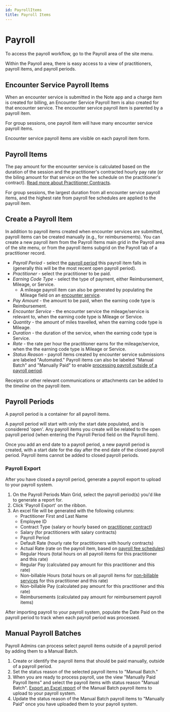 ```yaml
---
id: PayrollItems
title: Payroll Items
---
```


# Payroll

To access the payroll workflow, go to the Payroll area of the site menu.

Within the Payroll area, there is easy access to a view of practitioners, payroll items, and payroll periods.

## Encounter Service Payroll Items

When an encounter service is submitted in the Note app and a charge item is created for billing, an Encounter Service Payroll Item is also created for that encounter service. The encounter service payroll item is parented by a payroll item.

For group sessions, one payroll item will have many encounter service payroll items.

Encounter service payroll items are visible on each payroll item form.

## Payroll Items

The pay amount for the encounter service is calculated based on the duration of the session and the practitioner's contracted hourly pay rate (or the biling amount for that service on the fee schedule on the practitioner's contract). [Read more about Practitioner Contracts](../Payroll/Contracts.md).

For group sessions, the largest duration from all encounter service payroll items, and the highest rate from payroll fee schedules are applied to the payroll item.

## Create a Payroll Item

In addition to payroll items created when encounter services are submitted, payroll items can be created manually (e.g., for reimbursements). You can create a new payroll item from the Payroll Items main grid in the Payroll area of the site menu, or from the payroll items subgrid on the Payroll tab of a practitioner record.

- *Payroll Period* - select the [payroll period](#payroll-periods) this payroll item falls in (generally this will be the most recent open payroll period).
- *Practitioner* - select the practitioner to be paid.
- *Earning Code Type* - select the type of payment, either Reimbursement, Mileage, or Service.
    - A mileage payroll item can also be generated by populating the Mileage field on an [encounter service](../Scheduling/SingleEncounters.md/#encounter-services).
- *Pay Amount* - the amount to be paid, when the earning code type is Reimbursement.
- *Encounter Service* - the encounter service the mileage/service is relevant to, when the earning code type is Mileage or Service.
- *Quantity* - the amount of miles travelled, when the earning code type is Mileage.
- *Duration* - the duration of the service, when the earning code type is Service.
- *Rate* - the rate per hour the practitioner earns for the mileage/service, when the the earning code type is Mileage or Service.
- *Status Reason* - payroll items created by encounter service submissions are labeled "Automated." Payroll items can also be labeled "Manual Batch" and "Manually Paid" to enable [processing payroll outside of a payroll period](../Payroll/PayrollItems.md/#manual-payroll-batches).

Receipts or other relevant communications or attachments can be added to the *timeline* on the payroll item.


## Payroll Periods

A payroll period is a container for all payroll items. 

A payroll period will start with only the start date populated, and is considered 'open'. Any payroll items you create will be related to the open payroll period (when entering the Payroll Period field on the Payroll Item).

Once you add an end date to a payroll period, a new payroll period is created, with a start date for the day after the end date of the closed payroll period. Payroll items cannot be added to closed payroll periods.

### Payroll Export
After you have closed a payroll period, generate a payroll export to upload to your payroll system.

1. On the Payroll Periods Main Grid, select the payroll period(s) you'd like to generate a report for.
2. Click 'Payroll Export' on the ribbon.
3. An excel file will be generated with the following columns:
    - Practitioner First and Last Name
    - Employee ID
    - Contract Type (salary or hourly based on [practitioner contract](../Payroll/Contracts.md))
    - Salary (for practitioners with salary contracts)
    - Payroll Period 
    - Default Rate (hourly rate for practitioners with hourly contracts)
    - Actual Rate (rate on the payroll item, based on [payroll fee schedules](../AdminSetup/FeeSchedules.md/#payroll-fee-schedules))
    - Regular Hours (total hours on all payroll items for this practitioner and this rate)
    - Regular Pay (calculated pay amount for this practitioner and this rate)
    - Non-billable Hours (total hours on all payroll items for [non-billable services](../AdminSetup/HealthcareService.md) for this practitioner and this rate)
    - Non-billable Pay (calculated pay amount for this practitioner and this rate)
    - Reimbursements (calculated pay amount for reimbursement payroll items)

After importing payroll to your payroll system, populate the Date Paid on the payroll period to track when each payroll period was processed.

## Manual Payroll Batches

Payroll Admins can process select payroll items outside of a payroll period by adding them to a Manual Batch.

1. Create or identify the payroll items that should be paid manually, outside of a payroll period.
2. Set the status reason of the selected payroll items to "Manual Batch."
3. When you are ready to process payroll, use the view "Manually Paid Payroll Items" and select the payroll items with status reason "Manual Batch". [Export an Excel report](../Overview/ViewsCharts#export-to-excel) of the Manual Batch payroll items to upload to your payroll system. 
4. Update the status reason of the Manual Batch payroll items to "Manually Paid" once you have uploaded them to your payroll system.